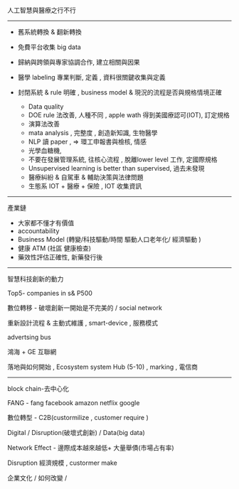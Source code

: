 ###  

人工智慧與醫療之行不行

****



+ 舊系統轉換 & 翻新轉換

+ 免費平台收集 big data

+ 歸納與跨領與專家協調合作, 建立相關與因果

+ 醫學 labeling 專業判斷, 定義 , 資料很關鍵收集與定義

+ 封閉系統 & rule 明確 , business model & 現況的流程是否與規格情境正確

  + Data quality
  + DOE  rule 法改善, 人種不同 , apple wath 得到美國療認可(IOT), 訂定規格
  + 演算法改善
  + mata analysis , 完整度 , 創造新知識, 生物醫學
  + NLP 讀 paper , => 環工申報書與檢核, 情感
  + 光學血糖機,
  + 不要在發展管理系統, 往核心流程 , 脫離lower level 工作, 定國際規格
  + Unsupervised learning is better than supervised, 過去未發現
  + 醫療糾紛 & 自駕車 & 輔助決策與法律問題
  + 生態系 IOT + 醫療 + 保險 , IOT 收集資訊



***

產業鏈

+ 大家都不懂才有價值
+ accountability
+ Business Model (轉變/科技驅動/時間 驅動人口老年化/ 經濟驅動 )
+ 健康 ATM (社區 健康檢查)
+ 藥效性評估正確性, 新藥發行後



***



智慧科技創新的動力

Top5- companies in s& P500

數位轉移 - 破壞創新一開始是不完美的 / social network

重新設計流程 & 主動式維護 , smart-device , 服務模式

advertsing bus

鴻海 + GE 互聯網 

落地與如何開始 , Ecosystem system Hub (5-10) , marking , 電信商

***

block chain-去中心化

FANG - fang facebook amazon netflix google

數位轉型 - C2B(custormilize , customer require )

Digital / Disruption(破壞式創新) / Data(big data) 

Network Effect - 邊際成本越來越低+ 大量舉債(市場占有率)

Disruption 經濟規模 , custormer make 

企業文化 / 如何改變 / 





